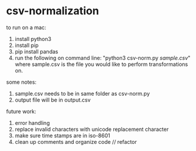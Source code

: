 # csv-normalization

to run on a mac: 
1. install python3
2. install pip 
3. pip install pandas
4. run the following on command line: "python3 csv-norm.py *sample.csv*" where sample.csv is the file you would like to perform transformations on. 

some notes: 
1. sample.csv needs to be in same folder as csv-norm.py
2. output file will be in output.csv

future work: 
1. error handling
2. replace invalid characters with unicode replacement character 
3. make sure time stamps are in iso-8601
4. clean up comments and organize code // refactor

